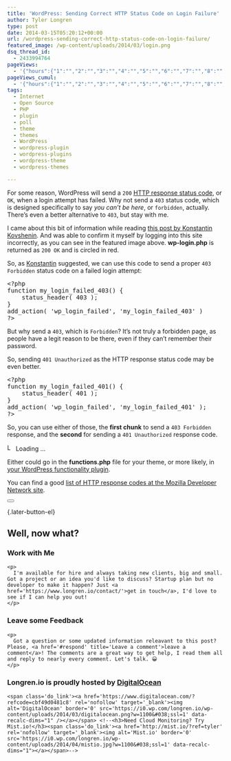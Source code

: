 ```yaml
---
title: 'WordPress: Sending Correct HTTP Status Code on Login Failure'
author: Tyler Longren
type: post
date: 2014-03-15T05:20:12+00:00
url: /wordpress-sending-correct-http-status-code-on-login-failure/
featured_image: /wp-content/uploads/2014/03/login.png
dsq_thread_id:
  - 2433994764
pageViews:
  - '{"hours":{"1":"","2":"","3":"","4":"","5":"","6":"","7":"","8":"","9":"","10":"","11":"","12":"","13":"","14":"","15":"","16":"","17":"","18":"","19":"","20":"","21":"","22":"","23":"","24":"","25":"","26":"","27":"","28":"","29":"","30":"","31":"","32":"","33":"","34":"","35":"","36":"","37":"","38":"","39":"","40":"","41":"","42":"","43":"","44":"","45":"","46":"","47":""},"days":{"2":"","3":"","4":"","5":"","6":"","7":"","8":"","9":"","10":"","11":"","12":"","13":"","14":""},"weeks":{"3":"","4":"","5":"","6":"","7":"","8":"","9":"","10":"","11":"","12":""},"months":{"4":"","5":"","6":"","7":"","8":"","9":"","10":"","11":"","12":"","13":"","14":"","15":"","16":"","17":"","18":"","19":"","20":"","21":"","22":"","23":"","24":""}}'
pageViews_cumul:
  - '{"hours":{"1":"","2":"","3":"","4":"","5":"","6":"","7":"","8":"","9":"","10":"","11":"","12":"","13":"","14":"","15":"","16":"","17":"","18":"","19":"","20":"","21":"","22":"","23":"","24":"","25":"","26":"","27":"","28":"","29":"","30":"","31":"","32":"","33":"","34":"","35":"","36":"","37":"","38":"","39":"","40":"","41":"","42":"","43":"","44":"","45":"","46":"","47":""},"days":{"2":"","3":"","4":"","5":"","6":"","7":"","8":"","9":"","10":"","11":"","12":"","13":"","14":""},"weeks":{"3":"","4":"","5":"","6":"","7":"","8":"","9":"","10":"","11":"","12":""},"months":{"4":"","5":"","6":"","7":"","8":"","9":"","10":"","11":"","12":"","13":"","14":"","15":"","16":"","17":"","18":"","19":"","20":"","21":"","22":"","23":"","24":""}}'
tags:
  - Internet
  - Open Source
  - PHP
  - plugin
  - poll
  - theme
  - themes
  - WordPress
  - wordpress-plugin
  - wordpress-plugins
  - wordpress-theme
  - wordpress-themes

---
```

 

For some reason, WordPress will send a `200` [HTTP response status code][1], or `OK`, when a login attempt has failed. Why not send a `403` status code, which is designed specifically to say _you can&#8217;t be here_, or `forbidden`, actually. There&#8217;s even a better alternative to `403`, but stay with me.

I came about this bit of information while reading [this post by Konstantin Kovshenin][2]. And was able to confirm it myself by logging into this site incorrectly, as you can see in the featured image above. **wp-login.php** is returned as `200 OK` and is circled in red.

So, as [Konstantin][3] suggested, we can use this code to send a proper `403 Forbidden` status code on a failed login attempt:

<pre class="EnlighterJSRAW" data-enlighter-language="php" data-enlighter-theme="" data-enlighter-highlight="" data-enlighter-linenumbers="" data-enlighter-lineoffset="" data-enlighter-title="" data-enlighter-group="">&lt;?php
function my_login_failed_403() {
    status_header( 403 );
}
add_action( 'wp_login_failed', 'my_login_failed_403' )
?></pre>

But why send a `403`, which is `Forbidden`? It&#8217;s not truly a forbidden page, as people have a legit reason to be there, even if they can&#8217;t remember their password.

So, sending `401 Unauthorized` as the HTTP response status code may be even better.

<pre class="EnlighterJSRAW" data-enlighter-language="php" data-enlighter-theme="" data-enlighter-highlight="" data-enlighter-linenumbers="" data-enlighter-lineoffset="" data-enlighter-title="" data-enlighter-group="">&lt;?php
function my_login_failed_401() {
    status_header( 401 );
}
add_action( 'wp_login_failed', 'my_login_failed_401' );
?></pre>

So, you can use either of those, the **first chunk** to send a `403 Forbidden` response, and the **second** for sending a `401 Unauthorized` response code.

<div id="polls-21" class="wp-polls">
</div>

<div id="polls-21-loading" class="wp-polls-loading">
  <img src="https://i2.wp.com/www.longren.io/wp-content/plugins/wp-polls/images/loading.gif?resize=16%2C16&#038;ssl=1" width="16" height="16" alt="Loading ..." title="Loading ..." class="wp-polls-image" data-recalc-dims="1" />&nbsp;Loading ...
</div>

Either could go in the **functions.php** file for your theme, or more likely, in [your WordPress functionality plugin][4].

You can find a good [list of HTTP response codes at the Mozilla Developer Network site][1].

<div class="wpulike wpulike-default " >
  <div class="wp_ulike_general_class wp_ulike_is_not_liked">
    <button type="button"
					aria-label="Like Button"
					data-ulike-id="6098"
					data-ulike-nonce="c9adb65b73"
					data-ulike-type="likeThis"
					data-ulike-template="wpulike-default"
					data-ulike-display-likers="0"
					data-ulike-disable-pophover="0"
					class="wp_ulike_btn wp_ulike_put_image wp_likethis_6098"></button><span class="count-box"></span>
  </div>
</div>

[][5]{.later-button-el}

<div class='what-next'>
  <h2>
    Well, now what?
  </h2>
  
  <div class='hire'>
    <h3>
      Work with Me
    </h3>
    
    <p>
      I'm available for hire and always taking new clients, big and small. Got a project or an idea you'd like to discuss? Startup plan but no developer to make it happen? Just <a href='https://www.longren.io/contact/'>get in touch</a>, I'd love to see if I can help you out!
    </p>
  </div>
  
  <div class='hire'>
    <h3>
      Leave some Feedback
    </h3>
    
    <p>
      Got a question or some updated information releavant to this post? Please, <a href='#respond' title='Leave a comment'>leave a comment</a>! The comments are a great way to get help, I read them all and reply to nearly every comment. Let's talk. 😀
    </p>
  </div>
  
  <div class='now-what-bottom-ad'>
    <h3>
      Longren.io is proudly hosted by <a href='https://www.digitalocean.com/?refcode=cbf49d0481c8'>DigitalOcean</a>
    </h3>
    
    <span class='do_link'><a href='https://www.digitalocean.com/?refcode=cbf49d0481c8' rel='nofollow' target='_blank'><img alt='DigitalOcean' border='0' src='https://i0.wp.com/longren.io/wp-content/uploads/2014/03/digitalocean.png?w=1100&#038;ssl=1' data-recalc-dims="1" /></a></span> <!--<h3>Need Cloud Monitoring? Try Mist.io!</h3><span class='do_link'><a href='http://mist.io/?ref=tyler' rel='nofollow' target='_blank'><img alt='Mist.io' border='0' src='https://i0.wp.com/longren.io/wp-content/uploads/2014/04/mistio.jpg?w=1100&#038;ssl=1' data-recalc-dims="1"></a></span>-->
  </div>
</div>

 [1]: https://developer.mozilla.org/en-US/docs/HTTP/Response_codes
 [2]: http://kovshenin.com/2014/fail2ban-wordpress-nginx/
 [3]: http://kovshenin.com/
 [4]: http://longren.io/creating-a-wordpress-functionality-plugin/
 [5]: #